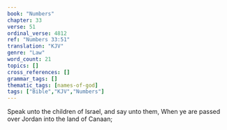 ```yaml
---
book: "Numbers"
chapter: 33
verse: 51
ordinal_verse: 4812
ref: "Numbers 33:51"
translation: "KJV"
genre: "Law"
word_count: 21
topics: []
cross_references: []
grammar_tags: []
thematic_tags: [names-of-god]
tags: ["Bible","KJV","Numbers"]
---
```

Speak unto the children of Israel, and say unto them, When ye are passed over Jordan into the land of Canaan;
